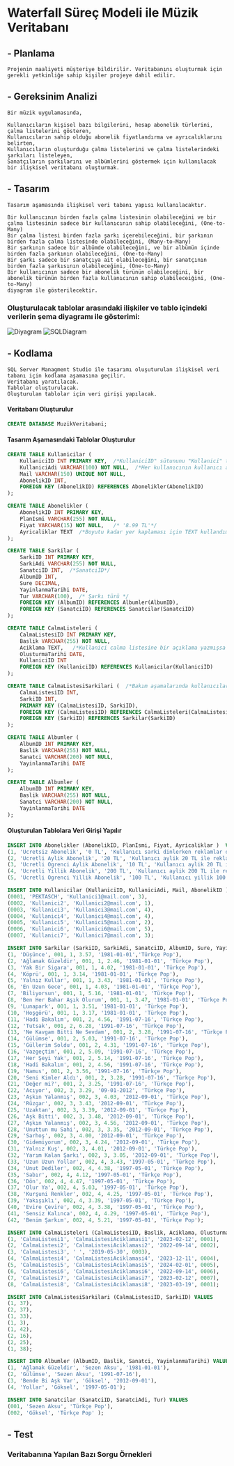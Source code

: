 # Waterfall Süreç Modeli ile Müzik Veritabanı


## - Planlama

    Projenin maaliyeti müşteriye bildirilir. Veritabanını oluşturmak için gerekli yetkinliğe sahip kişiler projeye dahil edilir.


## - Gereksinim Analizi

    Bir müzik uygulamasında,

    Kullanıcıların kişisel bazı bilgilerini, hesap abonelik türlerini, çalma listelerini gösteren, 
    Kullanıcıların sahip olduğu abonelik fiyatlandırma ve ayrıcalıklarını belirten,
    Kullanıcıların oluşturduğu çalma listelerini ve çalma listelerindeki şarkıları listeleyen,
    Sanatçıların şarkılarını ve albümlerini göstermek için kullanılacak bir ilişkisel veritabanı oluşturmak.

## - Tasarım

    Tasarım aşamasında ilişkisel veri tabanı yapısı kullanılacaktır. 
    
    Bir kullanıcının birden fazla çalma listesinin olabileceğini ve bir çalma listesinin sadece bir kullanıcının sahip olabileceğini, (One-to-Many)
    Bir çalma listesi birden fazla şarkı içerebileceğini, bir şarkının  birden fazla çalma listesinde olabileceğini, (Many-to-Many)
    Bir şarkının sadece bir albümde olabileceğini, ve bir albümün içinde birden fazla şarkının olabileceğini, (One-to-Many)
    Bir şarkı sadece bir sanatçıya ait olabileceğini, bir sanatçının birden fazla şarkısının olabileceğini, (One-to-Many)
    Bir kullanıcının sadece bir abonelik türünün olabileceğini, bir abonelik türünün birden fazla kullanıcının sahip olabileceiğini, (One-to-Many)
    diyagram ile gösterilecektir.

### Oluşturulacak tablolar arasındaki ilişkiler ve tablo içindeki verilerin şema diyagramı ile gösterimi:

![Diyagram](https://github.com/PEKTASCH/VeriTabani/assets/108456677/0336e6c2-ea03-4243-bf13-f1cf461e51d2)
![SQLDiagram](https://github.com/PEKTASCH/VeriTabani/assets/108456677/02f2ee26-67ce-4423-8e4f-18b6e5a7cae6)

## - Kodlama

    SQL Server Managment Studio ile tasarımı oluşuturulan ilişkisel veri tabanı için kodlama aşamasına geçilir. 
    Veritabanı yaratılacak.
    Tablolar oluşturulacak.
    Oluşturulan tablolar için veri girişi yapılacak.

#### Veritabanı Oluşturulur

```sql
CREATE DATABASE MuzikVeritabani;
```

#### Tasarım Aşamasındaki Tablolar Oluşturulur
```sql
CREATE TABLE Kullanicilar (
    KullaniciID INT PRIMARY KEY,  /*KullaniciID" sütununu "Kullanici" tablosundaki otomatik artış, birincil anahtar alanı olarak tanımlanır. */
    KullaniciAdi VARCHAR(100) NOT NULL,  /*Her kullanıcının kullanıcı adı olmalı.*/
    Mail VARCHAR(150) UNIQUE NOT NULL,
    AbonelikID INT,
    FOREIGN KEY (AbonelikID) REFERENCES Abonelikler(AbonelikID)
);
```

```sql
CREATE TABLE Abonelikler (
    AbonelikID INT PRIMARY KEY,
    PlanIsmi VARCHAR(255) NOT NULL,
    Fiyat VARCHAR(15) NOT NULL,   /* '8.99 TL'*/
    Ayricaliklar TEXT  /*Boyutu kadar yer kaplaması için TEXT kullandım.*/
);
```

```sql
CREATE TABLE Sarkilar (
    SarkiID INT PRIMARY KEY,
    SarkiAdi VARCHAR(255) NOT NULL,
    SanatciID INT,  /*SanatciID*/
    AlbumID INT,
    Sure DECIMAL,
    YayinlanmaTarihi DATE,
    Tur VARCHAR(100),  /* Şarkı türü */
    FOREIGN KEY (AlbumID) REFERENCES Albumler(AlbumID),
    FOREIGN KEY (SanatciID) REFERENCES Sanatcilar(SanatciID)
);
```

```sql
CREATE TABLE CalmaListeleri (
    CalmaListesiID INT PRIMARY KEY,
    Baslik VARCHAR(255) NOT NULL,
    Aciklama TEXT,   /*Kullanici calma listesine bir açıklama yazmışsa açıklamasını göster.*/
    OlusturmaTarihi DATE,
    KullaniciID INT
    FOREIGN KEY (KullaniciID) REFERENCES Kullanicilar(KullaniciID)
);
```

```sql
CREATE TABLE CalmaListesiSarkilari (  /*Bakım aşamalarında kullanıcıların gizli listeler yapabilmesi için yeni listeler oluşturulabilir, geliştirilebilir.*/
    CalmaListesiID INT,
    SarkiID INT,
    PRIMARY KEY (CalmaListesiID, SarkiID),
    FOREIGN KEY (CalmaListesiID) REFERENCES CalmaListeleri(CalmaListesiID),
    FOREIGN KEY (SarkiID) REFERENCES Sarkilar(SarkiID)
);
```

```sql
CREATE TABLE Albumler (
    AlbumID INT PRIMARY KEY,
    Baslik VARCHAR(255) NOT NULL,
    Sanatci VARCHAR(200) NOT NULL,
    YayinlanmaTarihi DATE
);
```

```sql
CREATE TABLE Albumler (
    AlbumID INT PRIMARY KEY,
    Baslik VARCHAR(255) NOT NULL,
    Sanatci VARCHAR(200) NOT NULL,
    YayinlanmaTarihi DATE
);
```

#### Oluşturulan Tablolara Veri Girişi Yapılır

```sql
INSERT INTO Abonelikler (AbonelikID, PlanIsmi, Fiyat, Ayricaliklar )  VALUES
(1, 'Ucretsiz Abonelik', '0 TL', 'Kullanıcı sarki dinlerken reklamlar dinleyerek uygulamaya katkida bulunur.' ),
(2, 'Ucretli Aylik Abonelik', '20 TL', 'Kullanıcı aylik 20 TL ile reklamsiz müzik dinleyebilir.' ),
(3, 'Ucretli Ogrenci Aylik Abonelik', '10 TL', 'Kullanıcı aylik 20 TL ile reklamsiz müzik dinleyebilir.'),
(4, 'Ucretli Yillik Abonelik', '200 TL', 'Kullanıcı aylik 200 TL ile reklamsiz müzik dinleyebilir.'),
(5, 'Ucretli Ogrenci Yillik Abonelik', '100 TL', 'Kullanıcı yillik 100 TL ile reklamsiz müzik dinleyebilir.');
```

```sql
INSERT INTO Kullanicilar (KullaniciID, KullaniciAdi, Mail, AbonelikID )  VALUES    /*Bir kullanıcı sadece bir aboneliğe sahip olabilir. (One-to-Many)*/
(0001, 'PEKTASCH', 'Kullanici1@mail.com', 3),
(0002, 'Kullanici2', 'Kullanici2@mail.com', 1),
(0003, 'Kullanici3', 'Kullanici3@mail.com', 4),
(0004, 'Kullanici4', 'Kullanici4@mail.com', 4),
(0005, 'Kullanici5', 'Kullanici5@mail.com', 2),
(0006, 'Kullanici6', 'Kullanici6@mail.com', 5),
(0007, 'Kullanici7', 'Kullanici7@mail.com', 3);
```

```sql
INSERT INTO Sarkilar (SarkiID, SarkiAdi, SanatciID, AlbumID, Sure, YayinlanmaTarihi, Tur) VALUES /*SanatciID mi Yoksa Sanatci mi? Test edilecek.*/
(1, 'Düşünce', 001, 1, 3.57, '1981-01-01','Türkçe Pop'),
(2, 'Ağlamak Güzeldir', 001, 1, 2.46, '1981-01-01', 'Türkçe Pop'),
(3, 'Yak Bir Sigara', 001, 1, 4.02, '1981-01-01', 'Türkçe Pop'),
(4, 'Köprü', 001, 1, 3.14, '1981-01-01', 'Türkçe Pop'),
(5, 'Yalnız Kullar', 001, 1, 3.43, '1981-01-01', 'Türkçe Pop'),
(6, 'En Uzun Gece', 001, 1, 4.03, '1981-01-01', 'Türkçe Pop'),
(7, 'Biliyorsun', 001, 1, 5.16, '1981-01-01', 'Türkçe Pop'),
(8, 'Ben Her Bahar Aşık Olurum', 001, 1, 3.47, '1981-01-01', 'Türkçe Pop'),
(9, 'Lunapark', 001, 1, 3.51, '1981-01-01', 'Türkçe Pop'),
(10, 'Hoşgörü', 001, 1, 3.17, '1981-01-01', 'Türkçe Pop'),
(11, 'Hadi Bakalım', 001, 2, 4.56, '1991-07-16', 'Türkçe Pop'),
(12, 'Tutsak', 001, 2, 6.28, '1991-07-16', 'Türkçe Pop'),
(13, 'Ne Kavgam Bitti Ne Sevdam', 001, 2, 3.28, '1991-07-16', 'Türkçe Pop'),
(14, 'Gülümse', 001, 2, 5.03, '1991-07-16', 'Türkçe Pop'),
(15, 'Güllerim Soldu', 001, 2, 4.31, '1991-07-16', 'Türkçe Pop'),
(16, 'Vazgeçtim', 001, 2, 5.09, '1991-07-16', 'Türkçe Pop'),
(17, 'Her Şeyi Yak', 001, 2, 5.14, '1991-07-16', 'Türkçe Pop'),
(18, 'Hadi Bakalım', 001, 2, 4.56, '1991-07-16', 'Türkçe Pop'),
(19, 'Namus', 001, 2, 3.56, '1991-07-16', 'Türkçe Pop'),
(20, 'Seni Kimler Aldı', 001, 2, 3.28, '1991-07-16', 'Türkçe Pop'),
(21, 'Değer mi?', 001, 2, 3.25, '1991-07-16', 'Türkçe Pop'),
(22, 'Acıyor', 002, 3, 3.29, '09-01-2012', 'Türkçe Pop'),
(23, 'Aşkın Yalanmış', 002, 3, 4.03, '2012-09-01', 'Türkçe Pop'),
(24, 'Rüzgar', 002, 3, 3.43, '2012-09-01', 'Türkçe Pop'),
(25, 'Uzaktan', 002, 3, 3.39, '2012-09-01', 'Türkçe Pop'),
(26, 'Aşk Bitti', 002, 3, 3.48, '2012-09-01', 'Türkçe Pop'),
(27, 'Aşkın Yalanmış', 002, 3, 4.56, '2012-09-01', 'Türkçe Pop'),
(28, 'Unuttun mu Sahi', 002, 3, 3.35, '2012-09-01', 'Türkçe Pop'),
(29, 'Sarhoş', 002, 3, 4.00, '2012-09-01', 'Türkçe Pop'),
(30, 'Gidemiyorum', 002, 3, 4.24, '2012-09-01', 'Türkçe Pop'),
(31, 'Yalnız Kuş', 002, 3, 4.01, '2012-09-01', 'Türkçe Pop'),
(32, 'Yarım Kalan Şarkı', 002, 3, 3.05, '2012-09-01', 'Türkçe Pop'),
(33, 'Uzun Uzun Yollar', 002, 4, 3.43, '1997-05-01', 'Türkçe Pop'),
(34, 'Unut Dediler', 002, 4, 4.38, '1997-05-01', 'Türkçe Pop'),
(35, 'Sabır', 002, 4, 4.12, '1997-05-01', 'Türkçe Pop'),
(36, 'Dön', 002, 4, 4.47, '1997-05-01', 'Türkçe Pop'),
(37, 'Olur Ya', 002, 4, 5.03, '1997-05-01', 'Türkçe Pop'),
(38, 'Kurşuni Renkler', 002, 4, 4.25, '1997-05-01', 'Türkçe Pop'),
(39, 'Yakışıklı', 002, 4, 3.39, '1997-05-01', 'Türkçe Pop'),
(40, 'Evire Çevire', 002, 4, 3.38, '1997-05-01', 'Türkçe Pop'),
(41, 'Sensiz Kalınca', 002, 4, 4.29, '1997-05-01', 'Türkçe Pop'),
(42, 'Benim Şarkım', 002, 4, 5.21, '1997-05-01', 'Türkçe Pop');
```

```sql
INSERT INTO CalmaListeleri (CalmaListesiID, Baslik, Aciklama, OlusturmaTarihi, KullaniciID) VALUES 
(1, 'CalmaListesi1', 'CalmaListesiAciklamasi1', '2023-02-12', 0001),
(2, 'CalmaListesi2', 'CalmaListesiAciklamasi2', '2022-09-14', 0002),
(3, 'CalmaListesi3', ' ', '2019-05-30', 0003),
(4, 'CalmaListesi4', 'CalmaListesiAciklamasi4', '2023-12-11', 0004),  
(5, 'CalmaListesi5', 'CalmaListesiAciklamasi5', '2024-02-01', 0005),
(6, 'CalmaListesi6', 'CalmaListesiAciklamasi6', '2022-09-14', 0006),
(7, 'CalmaListesi7', 'CalmaListesiAciklamasi7', '2023-02-12', 0007),
(8, 'CalmaListesi8', 'CalmaListesiAciklamasi8', '2023-03-19', 0001);
```

```sql
INSERT INTO CalmaListesiSarkilari (CalmaListesiID, SarkiID) VALUES 
(1, 37),
(2, 37),
(1, 33),
(1, 3),
(1, 42),
(2, 16),
(2, 25),
(1, 38);
```

```sql
INSERT INTO Albumler (AlbumID, Baslik, Sanatci, YayinlanmaTarihi) VALUES 
(1, 'Ağlamak Güzeldir', 'Sezen Aksu', '1981-01-01'),
(2, 'Gülümse', 'Sezen Aksu', '1991-07-16'),
(3, 'Bende Bi Aşk Var', 'Göksel', '2012-09-01'),
(4, 'Yollar', 'Göksel', '1997-05-01');
```

```sql
INSERT INTO Sanatcilar (SanatciID, SanatciAdi, Tur) VALUES 
(001, 'Sezen Aksu', 'Türkçe Pop'),
(002, 'Göksel', 'Türkçe Pop' );
```

## - Test

### Veritabanına Yapılan Bazı Sorgu Örnekleri 


```sql
```

```sql
```

















